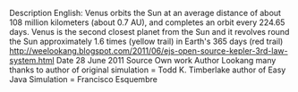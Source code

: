 Description	
English: Venus orbits the Sun at an average distance of about 108 million kilometers (about 0.7 AU), and completes an orbit every 224.65 days. Venus is the second closest planet from the Sun and it revolves round the Sun approximately 1.6 times (yellow trail) in Earth's 365 days (red trail)
http://weelookang.blogspot.com/2011/06/ejs-open-source-kepler-3rd-law-system.html
Date	28 June 2011
Source	Own work
Author	Lookang many thanks to author of original simulation = Todd K. Timberlake author of Easy Java Simulation = Francisco Esquembre

